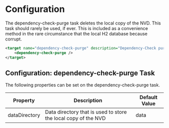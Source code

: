 Configuration
====================
The dependency-check-purge task deletes the local copy of the NVD. This task
should rarely be used, if ever. This is included as a convenience method in
the rare circumstance that the local H2 database because corrupt.

```xml
<target name="dependency-check-purge" description="Dependency-Check purge">
    <dependency-check-purge />
</target>
```

Configuration: dependency-check-purge Task
--------------------
The following properties can be set on the dependency-check-purge task.

Property              | Description                                                    | Default Value
----------------------|----------------------------------------------------------------|------------------
dataDirectory         | Data directory that is used to store the local copy of the NVD | data
